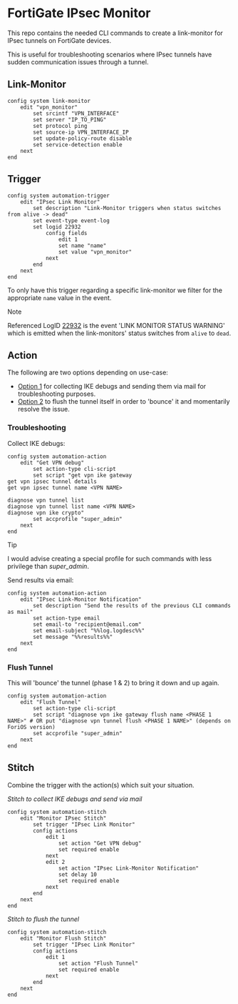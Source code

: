 # FortiGate IPsec Monitor

This repo contains the needed CLI commands to create a link-monitor for IPsec tunnels on FortiGate devices.  

This is useful for troubleshooting scenarios where IPsec tunnels have sudden communication issues through a tunnel.

## Link-Monitor 

```shell
config system link-monitor
    edit "vpn_monitor"
        set srcintf "VPN_INTERFACE"
        set server "IP_TO_PING"
        set protocol ping 
        set source-ip VPN_INTERFACE_IP
        set update-policy-route disable
        set service-detection enable
    next
end
```

## Trigger

```shell
config system automation-trigger
    edit "IPsec Link Monitor"
        set description "Link-Monitor triggers when status switches from alive -> dead"
        set event-type event-log
        set logid 22932
            config fields
                edit 1 
                set name "name"
                set value "vpn_monitor"
            next
        end
    next
end
```

To only have this trigger regarding a specific link-monitor we filter for the appropriate `name` value in the event.

> [!NOTE]
> Referenced LogID [22932](https://docs.fortinet.com/document/fortigate/7.2.8/fortios-log-message-reference/22932) is the event 'LINK MONITOR STATUS WARNING' which is emitted when the link-monitors' status switches from `alive` to `dead`.

## Action

The following are two options depending on use-case:

- [Option 1](#troubleshooting) for collecting IKE debugs and sending them via mail for troubleshooting purposes.
- [Option 2](#flush-tunnel) to flush the tunnel itself in order to 'bounce' it and momentarily resolve the issue.

### Troubleshooting

Collect IKE debugs:

```shell
config system automation-action
    edit "Get VPN debug"
        set action-type cli-script
        set script "get vpn ike gateway
get vpn ipsec tunnel details
get vpn ipsec tunnel name <VPN NAME>

diagnose vpn tunnel list
diagnose vpn tunnel list name <VPN NAME>
diagnose vpn ike crypto"
        set accprofile "super_admin"
    next
end
```

> [!TIP]
> I would advise creating a special profile for such commands with less privilege than _super_admin_.

Send results via email:

```shell
config system automation-action
    edit "IPsec Link-Monitor Notification"
        set description "Send the results of the previous CLI commands as mail"
        set action-type email
        set email-to "recipient@email.com"
        set email-subject "%%log.logdesc%%"
        set message "%%results%%"
    next
end
```

### Flush Tunnel

This will 'bounce' the tunnel (phase 1 & 2) to bring it down and up again.

```shell
config system automation-action
    edit "Flush Tunnel"
        set action-type cli-script
        set script "diagnose vpn ike gateway flush name <PHASE 1 NAME>" # OR put "diagnose vpn tunnel flush <PHASE 1 NAME>" (depends on ForiOS version)
        set accprofile "super_admin"
    next
end
```

## Stitch

Combine the trigger with the action(s) which suit your situation.

*Stitch to collect IKE debugs and send via mail*

```shell
config system automation-stitch
    edit "Monitor IPsec Stitch"
        set trigger "IPsec Link Monitor"
        config actions
            edit 1 
                set action "Get VPN debug"
                set required enable
            next
            edit 2 
                set action "IPsec Link-Monitor Notification"
                set delay 10
                set required enable
            next
        end
    next
end
```

*Stitch to flush the tunnel*

```shell
config system automation-stitch
    edit "Monitor Flush Stitch"
        set trigger "IPsec Link Monitor"
        config actions
            edit 1 
                set action "Flush Tunnel"
                set required enable
            next
        end
    next
end
```
